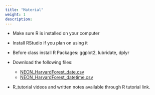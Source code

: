 ```yaml
---
title: "Material"
weight: 1
description:
---
```

* Make sure R is installed on your computer
* Install RStudio if you plan on using it
* Before class install R Packages: ggplot2, lubridate, dplyr
* Download the following files:
    * [NEON_HarvardForest_date.csv](/data/NEON_Harvardforest_date_2001_2006.csv)
    * [NEON_HarvardForest_datetime.csv](/data/NEON_Harvardforest_datetime.csv)
    
* R_tutorial videos and written notes available through R tutorial link.
